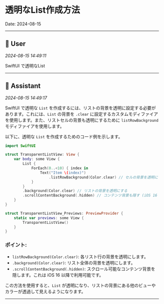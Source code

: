 # 透明なList作成方法

Date: 2024-08-15

---

## 👤 User
*2024-08-15 14:49:11*

SwiftUI で透明なList

---

## 🤖 Assistant
*2024-08-15 14:49:17*

SwiftUI で透明な `List` を作成するには、リストの背景を透明に設定する必要があります。これには、`List` の背景を `.clear` に設定するカスタムモディファイアを使用します。また、リストセルの背景も透明にするために `listRowBackground` モディファイアを使用します。

以下に、透明な `List` を作成するためのコード例を示します。

```swift
import SwiftUI

struct TransparentListView: View {
    var body: some View {
        List {
            ForEach(0..<10) { index in
                Text("Item \(index)")
                    .listRowBackground(Color.clear) // セルの背景を透明にする
            }
        }
        .background(Color.clear) // リストの背景を透明にする
        .scrollContentBackground(.hidden) // コンテンツ背景も隠す (iOS 16 以降)
    }
}

struct TransparentListView_Previews: PreviewProvider {
    static var previews: some View {
        TransparentListView()
    }
}
```

### ポイント:
- `listRowBackground(Color.clear)`: 各リスト行の背景を透明にします。
- `.background(Color.clear)`: リスト全体の背景を透明にします。
- `.scrollContentBackground(.hidden)`: スクロール可能なコンテンツ背景を隠します。これは iOS 16 以降で利用可能です。

この方法を使用すると、`List` が透明になり、リストの背景にある他のビューやカラーが透過して見えるようになります。

---
